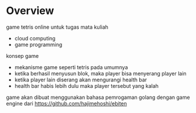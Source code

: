 # Overview
game tetris online untuk tugas mata kuliah
- cloud computing
- game programming

konsep game
- mekanisme game seperti tetris pada umumnya
- ketika berhasil menyusun blok, maka player bisa menyerang player lain
- ketika player lain diserang akan mengurangi health bar
- health bar habis lebih dulu maka player tersebut yang kalah

game akan dibuat menggunakan bahasa pemrogaman golang dengan game engine dari https://github.com/hajimehoshi/ebiten